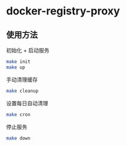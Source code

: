 # docker-registry-proxy


## 使用方法

初始化 + 启动服务
```bash
make init
make up
```

手动清理缓存
```bash
make cleanup
```

设置每日自动清理
```bash
make cron
```


停止服务
```bash
make down
```
